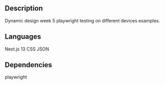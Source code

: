 ## Description 
Dynamic design week 5 playwright testing on different devices examples.

## Languages
Next.js 13
CSS
JSON

## Dependencies
playwright